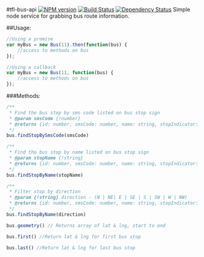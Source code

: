 #tfl-bus-api [![NPM version][npm-image]][npm-url] [![Build Status][travis-image]][travis-url] [![Dependency Status][depstat-image]][depstat-url]
Simple node service for grabbing bus route information.

##Usage:
```javascript
//Using a promise
var myBus = new Bus(11).then(function(bus) {
    //access to methods on bus
});

//Using a callback
var myBus = new Bus(11, function(bus) {
    //access to methods on bus
});
```

###Methods:
```javascript
/**
 * Find the bus stop by sms code listed on bus stop sign
 * @param smsCode {!number}
 * @returns {id: number, smsCode: number, name: string, stopIndicator: string, towards: string, direction: string, lat: number, lng: number, routes: array}
 */
bus.findStopBySmsCode(smsCode)

/**
 * Find the bus stop by name listed on bus stop sign
 * @param stopName {!string}
 * @returns {id: number, smsCode: number, name: string, stopIndicator: string, towards: string, direction: string, lat: number, lng: number, routes: array}
 */
bus.findStopByName(stopName)

/**
 * Filter stop by direction
 * @param {!string} direction - (N | NE| E | SE | S | SW | W | NW)
 * @returns {id: number, smsCode: number, name: string, stopIndicator: string, towards: string, direction: string, lat: number, lng: number, routes: array}
 */
bus.findStopByName(direction)

bus.geometry() // Returns array of lat & lng, start to end

bus.first() //Return lat & lng for first bus stop

bus.last() //Return lat & lng for last bus stop
```

[npm-url]: https://npmjs.org/package/tfl-bus-api
[npm-image]: https://badge.fury.io/js/tfl-bus-api.png

[travis-url]: http://travis-ci.org/charliedowler/tfl-bus-api
[travis-image]: https://secure.travis-ci.org/charliedowler/tfl-bus-api.png?branch=master

[depstat-url]: https://david-dm.org/charliedowler/tfl-bus-api
[depstat-image]: https://david-dm.org/charliedowler/tfl-bus-api.png